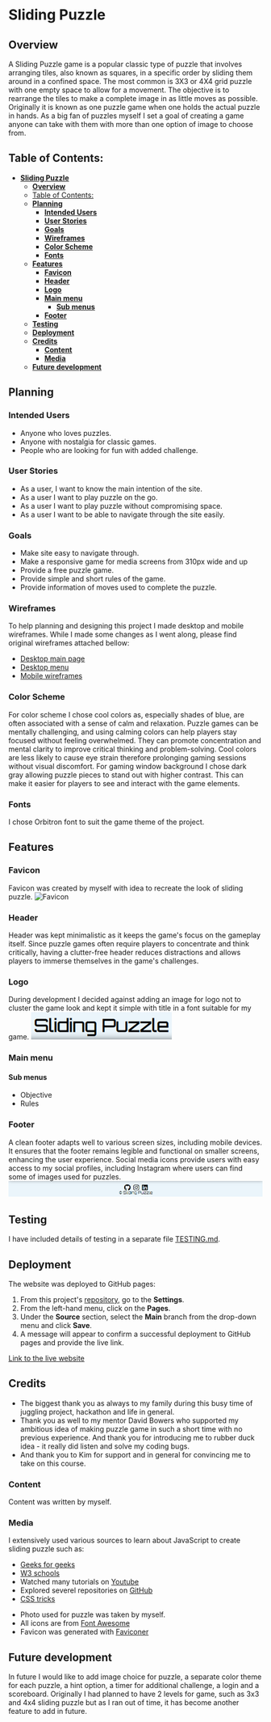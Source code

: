 # **Sliding Puzzle**

## **Overview**

A Sliding Puzzle game is a popular classic type of puzzle that involves arranging tiles, also known as squares, in a specific order by sliding them around in a confined space. The most common is 3X3 or 4X4 grid puzzle with one empty space to allow for a movement. The objective is to rearrange the tiles to make a complete image in as little moves as possible. Originally it is known as one puzzle game when one holds the actual puzzle in hands. As a big fan of puzzles myself I set a goal of creating a game anyone can take with them with more than one option of image to choose from.

## Table of Contents:
- [**Sliding Puzzle**](#sliding-puzzle)
  - [**Overview**](#overview)
  - [Table of Contents:](#table-of-contents)
  - [**Planning**](#planning)
    - [**Intended Users**](#intended-users)
    - [**User Stories**](#user-stories)
    - [**Goals**](#goals)
    - [**Wireframes**](#wireframes)
    - [**Color Scheme**](#color-scheme)
    - [**Fonts**](#fonts)
  - [**Features**](#features)
    - [**Favicon**](#favicon)
    - [**Header**](#header)
    - [**Logo**](#logo)
    - [**Main menu**](#main-menu)
      - [**Sub menus**](#sub-menus)
    - [**Footer**](#footer)
  - [**Testing**](#testing)
  - [**Deployment**](#deployment)
  - [**Credits**](#credits)
    - [**Content**](#content)
    - [**Media**](#media)
  - [**Future development**](#future-development)

## **Planning**

### **Intended Users**

* Anyone who loves puzzles.
* Anyone with nostalgia for classic games.
* People who are looking for fun with added challenge.

### **User Stories**

* As a user, I want to know the main intention of the site.
* As a user I want to play puzzle on the go.
* As a user I want to play puzzle without compromising space.
* As a user I want to be able to navigate through the site easily.

### **Goals**

* Make site easy to navigate through.
* Make a responsive game for media screens from 310px wide and up
* Provide a free puzzle game.
* Provide simple and short rules of the game.
* Provide information of moves used to complete the puzzle.

### **Wireframes**

To help planning and designing this project I made desktop and mobile wireframes. While I made some changes as I went along, please find original wireframes attached bellow:

* [Desktop main page](assets/images/Desktop%20wireframe.png)
* [Desktop menu](assets/images/Desktop%20menu%20wireframe.png)
* [Mobile wireframes](assets/images/Mobile%20wireframe.png)
 
### **Color Scheme**

For color scheme I chose cool colors as, especially shades of blue, are often associated with a sense of calm and relaxation. Puzzle games can be mentally challenging, and using calming colors can help players stay focused without feeling overwhelmed. They can promote concentration and mental clarity to improve critical thinking and problem-solving. Cool colors are less likely to cause eye strain therefore prolonging gaming sessions without visual discomfort. For gaming window background I chose dark gray allowing puzzle pieces to stand out with higher contrast. This can make it easier for players to see and interact with the game elements.

### **Fonts**

I chose Orbitron font to suit the game theme of the project.

## **Features**

### **Favicon**

Favicon was created by myself with idea to recreate the look of sliding puzzle.
![Favicon](../sliding-puzzle-game/favicon.ico)

### **Header**

Header was kept minimalistic as it keeps the game's focus on the gameplay itself. Since puzzle games often require players to concentrate and think critically, having a clutter-free header reduces distractions and allows players to immerse themselves in the game's challenges.

### **Logo**

During development I decided against adding an image for logo not to cluster the game look and kept it simple with title in a font suitable for my game.
![Logo](assets/images/logo.PNG)

### **Main menu**

#### **Sub menus**

* Objective
* Rules

### **Footer**

A clean footer adapts well to various screen sizes, including mobile devices. It ensures that the footer remains legible and functional on smaller screens, enhancing the user experience. Social media icons provide users with easy access to my social profiles, including Instagram where users can find some of images used for puzzles.
![Footer](assets/images/footer.PNG)

## **Testing**

I have included details of testing in a separate file [TESTING.md](TESTING.md).

## **Deployment**

The website was deployed to GitHub pages:

1. From this project's [repository](https://github.com/violaberg/sliding-puzzle-game), go to the **Settings**.
2. From the left-hand menu, click on the **Pages**.
3. Under the **Source** section, select the **Main** branch from the drop-down menu and click **Save**.
4. A message will appear to confirm a successful deployment to GitHub pages and provide the live link.

[Link to the live website](https://violaberg.github.io/sliding-puzzle-game/)

## **Credits**

* The biggest thank you as always to my family during this busy time of juggling project, hackathon and life in general.
* Thank you as well to my mentor David Bowers who supported my ambitious idea of making puzzle game in such a short time with no previous experience. And thank you for introducing me to rubber duck idea - it really did listen and solve my coding bugs.
* And thank you to Kim for support and in general for convincing me to take on this course.

### **Content**

Content was written by myself.

### **Media**

I extensively used various sources to learn about JavaScript to create sliding puzzle such as:
* [Geeks for geeks](https://www.geeksforgeeks.org/)
* [W3 schools](https://www.w3schools.com/)
* Watched many tutorials on [Youtube](https://www.youtube.com/)
* Explored severel repositories on [GitHub](https://github.com/)
* [CSS tricks](https://css-tricks.com/)

- Photo used for puzzle was taken by myself.
- All icons are from [Font Awesome](https://fontawesome.com/)
- Favicon was generated with [Faviconer](http://www.faviconer.com/)

## **Future development**

In future I would like to add image choice for puzzle, a separate color theme for each puzzle, a hint option, a timer for additional challenge, a login and a scoreboard. Originally I had planned to have 2 levels for game, such as 3x3 and 4x4 sliding puzzle but as I ran out of time, it has become another feature to add in future.
